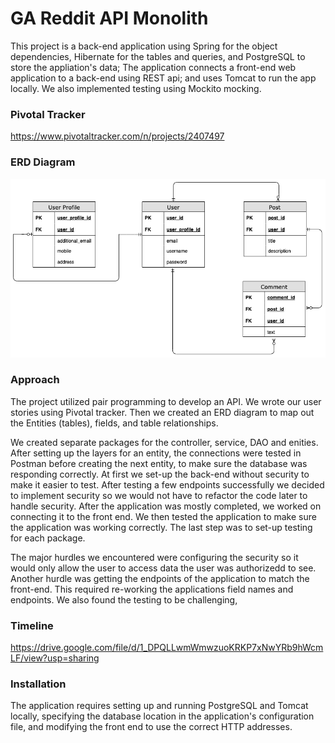 # GA Reddit API Monolith

This project is a back-end application using Spring for the object dependencies, Hibernate for the tables and queries, and PostgreSQL to store the appliation's data; The application connects a front-end web application to a back-end using REST api; and uses Tomcat to run the app locally.  We also implemented testing using Mockito mocking.

### Pivotal Tracker

https://www.pivotaltracker.com/n/projects/2407497

### ERD Diagram
![Image of ERD](https://github.com/magfurulabeer/ga-reddit-api-monolith/blob/master/erd-final.png)

### Approach

The project utilized pair programming to develop an API.  We wrote our user stories using Pivotal tracker. Then we created an ERD diagram to map out the Entities (tables), fields, and table relationships.

We created separate packages for the controller, service, DAO and enities. After setting up the layers for an entity, the connections were tested in Postman before creating the next entity, to make sure the database was responding correctly.  At first we set-up the back-end without security to make it easier to test.  After testing a few endpoints successfully we decided to implement security so we would not have to refactor the code later to handle security.  After the application was mostly completed, we worked on connecting it to the front end.  We then tested the application to make sure the application was working correctly.  The last step was to set-up testing for each package.

The major hurdles we encountered were configuring the security so it would only allow the user to access data the user was authorizedd to see. Another hurdle was getting the endpoints of the application to match the front-end.  This required re-working the applications field names and endpoints.  We also found the testing to be challenging,

### Timeline
https://drive.google.com/file/d/1_DPQLLwmWmwzuoKRKP7xNwYRb9hWcmLF/view?usp=sharing

### Installation
The application requires setting up and running PostgreSQL and Tomcat locally, specifying the database location in the application's configuration file, and modifying the front end to use the correct HTTP addresses.

